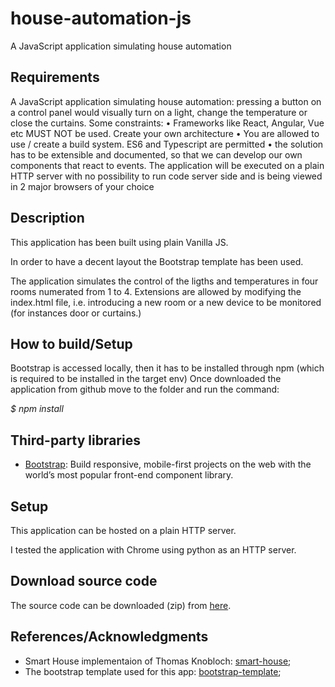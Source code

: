 # house-automation-js
A JavaScript application simulating house automation

## Requirements
A JavaScript application simulating house automation: pressing a
button on a control panel would visually turn on a light, change the
temperature or close the curtains. Some constraints:
•
Frameworks like React, Angular, Vue etc MUST NOT be used. Create your own
architecture
•
You are allowed to use / create a build system. ES6 and Typescript are
permitted
•
the solution has to be extensible and documented, so that we can develop our
own components that react to events. The application will be executed on a plain
HTTP server with no possibility to run code server side and is being viewed in 2 major
browsers of your choice

## Description

This application has been built using plain Vanilla JS.

In order to have a decent layout the Bootstrap template has been used.

The application simulates the control of the ligths and temperatures in four rooms numerated from 1 to 4.
Extensions are allowed by modifying the index.html file, i.e. introducing a new room or a new device to be monitored (for instances door or curtains.)

## How to build/Setup

Bootstrap is accessed locally, then it has to be installed through npm (which is required to be installed in the target env)
Once downloaded the application from github move to the folder and run the command:

*$ npm install*


## Third-party libraries

* [Bootstrap](https://getbootstrap.com/): Build responsive, mobile-first projects on the web with the world’s most popular front-end component library.

## Setup

This application can be hosted on a plain HTTP server.

I tested the application with Chrome using python as an HTTP server.


## Download source code

The source code can be downloaded (zip) from [here](https://github.com/egch/house-automation-js/archive/master.zip).

## References/Acknowledgments

* Smart House implementaion of Thomas Knobloch: [smart-house](https://github.com/ThomasKnobloch/smart-house);
* The bootstrap template used for this app: [bootstrap-template](https://getbootstrap.com/docs/4.3/examples/album/);